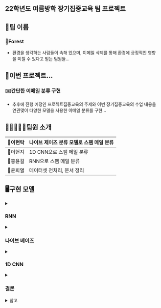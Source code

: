 ## 22학년도 여름방학 장기집중교육 팀 프로젝트

## 👭팀 이름

### 🌲Forest

- 환경을 생각하는 사람들이 속해 있으며, 이메일 삭제를 통해 환경에 긍정적인 영향을 미칠 수 있다고 믿는 팀원들…

## 📄이번 프로젝트…

### ✉️간단한 이메일 분류 구현

- 추후에 진행 예정인 프로젝트집중교육의 주제와 이번 장기집중교육의 수업 내용을 연관맺어 다양한 모델을 사용한 이메일 분류를 구현…

## 🧑🏻‍🤝‍🧑🏼팀원 소개

| 🌲이현탁 | 나이브 제이즈 분류 모델로 스팸 메일 분류 |
| --- | --- |
| 🌳이현지 | 1D CNN으로 스팸 메일 분류 |
| 🌴홍윤걸 | RNN으로 스팸 메일 분류 |
| 🍃윤희열 | 데이터셋 전처리, 문서 정리 |

## 🖥️구현 모델
<details>
<summary><h3>RNN</h3></summary>
<div>

> RNN은 은닉층의 노드에서 활성화 함수를 통해 나온 결과값을 출력층 방향으로도 보내면서, 다시 은닉층 노드의 다음 계산의 입력으로 보내는 특징

</div>
</details>

<details>
<summary><h3>나이브 베이즈</h3></summary>
<div>

> [나이브 베이즈 분류 모델](https://bkshin.tistory.com/entry/%EB%A8%B8%EC%8B%A0%EB%9F%AC%EB%8B%9D-1%EB%82%98%EC%9D%B4%EB%B8%8C-%EB%B2%A0%EC%9D%B4%EC%A6%88-%EB%B6%84%EB%A5%98-Naive-Bayes-Classification)은 스팸 메일 필터, 텍스트 분류, 감정 분석, 추천 시스템 등에 광범위하게 활용되는 분규 기법이다.<br>
Feature -> 광고성 단어 개수, 비속어 개수, 성적 용어 개수 등... (각각이 하나의 Feature이며, 하나의 분류 모델에는 여러 개의 Feature가 있음, 서로 독립(independent))<br>
Label -> 스팸 메일인 경우 Label = 1, 스팸 메일이 아닌 경우 Label = 0

> 나이브 베이즈 분류는 베이즈 정리에 기반한 통계적 분류 기법.<br>
나이브 베이즈 분류기는 빠르고, 정확하며, 정확성도 높고 대용량 데이터에 대해 속도도 빠르다.

</div>
</details>
<details>
<summary><h3>1D CNN</h3></summary>
<div>

> 본래 CNN은 이미지 처리를 하기 위해 만들어진 아키텍처이다.<br>
이미지 처리 당시 CNN의 필터(ex.9칸)가 이미지의 지역적인 정보를 추출하는 역할을 한다면, 텍스트 CNN의 필터는 텍스트의 지역적인 정보, 즉 단어 등장순서/문맥 정보를 보존할 수 있다.

</div>
</details>
<details>
<summary><h3>결론</h3></summary>
<div>

- 각각의 모델은 훌륭한 텍스트 분류 모델이다. RNN CNN은 텍스트의 문맥을 파악하며 확인할 수 있는 모델이고 나이브베이즈는 베이즈 정리를 통해 나온 모델로써 확률을 통한 모델..
- 추후 프로젝트를 위한 모델은 추가적인 분석 필요... 
- 각각의 장점이 많다...

</div>
</details>
<details>
<summary>참고</summary>
   <div>
   <ul>
    <li>[RNN](https://wikidocs.net/22894)</li>
    <li>[나이브 베이즈](https://wikidocs.net/22892)</li>
    <li>[CNN](https://ratsgo.github.io/natural%20language%20processing/2017/03/19/CNN/)</li>
   </div>
</details>
